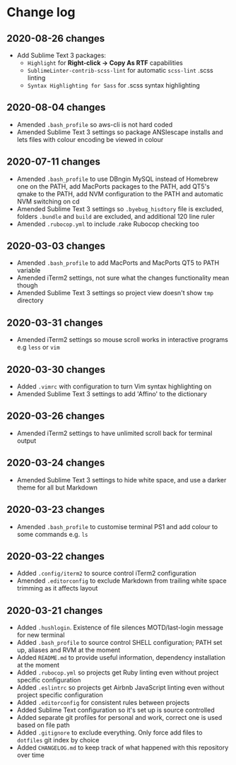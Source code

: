 # Change log

## 2020-08-26 changes
- Add Sublime Text 3 packages:
  - `Highlight` for **Right-click -> Copy As RTF** capabilities
  - `SublimeLinter-contrib-scss-lint` for automatic `scss-lint` .scss linting
  - `Syntax Highlighting for Sass` for .scss syntax highlighting

## 2020-08-04 changes
- Amended `.bash_profile` so aws-cli is not hard coded
- Amended Sublime Text 3 settings so package ANSIescape installs and lets files with colour encoding be viewed in colour

## 2020-07-11 changes
- Amended `.bash_profile` to use DBngin MySQL instead of Homebrew one on the PATH, add MacPorts packages to the PATH, add QT5's qmake to the PATH, add NVM configuration to the PATH and automatic NVM switching on cd
- Amended Sublime Text 3 settings so `.byebug_hisdtory` file is excluded, folders `.bundle` and `build` are excluded, and additional 120 line ruler
- Amended `.rubocop.yml` to include .rake Rubocop checking too

## 2020-03-03 changes
- Amended `.bash_profile` to add MacPorts and MacPorts QT5 to PATH variable
- Amended iTerm2 settings, not sure what the changes functionality mean though
- Amended Sublime Text 3 settings so project view doesn't show `tmp` directory

## 2020-03-31 changes
- Amended iTerm2 settings so mouse scroll works in interactive programs e.g `less` or `vim`

## 2020-03-30 changes
- Added `.vimrc` with configuration to turn Vim syntax highlighting on
- Amended Sublime Text 3 settings to add 'Affino' to the dictionary

## 2020-03-26 changes
- Amended iTerm2 settings to have unlimited scroll back for terminal output

## 2020-03-24 changes
- Amended Sublime Text 3 settings to hide white space, and use a darker theme for all but Markdown

## 2020-03-23 changes
- Amended `.bash_profile` to customise terminal PS1 and add colour to some commands e.g. `ls`

## 2020-03-22 changes
- Added `.config/iterm2` to source control iTerm2 configuration
- Amended `.editorconfig` to exclude Markdown from trailing white space trimming as it affects layout

## 2020-03-21 changes
- Added `.hushlogin`. Existence of file silences MOTD/last-login message for new terminal
- Added `.bash_profile` to source control SHELL configuration; PATH set up, aliases and RVM at the moment
- Added `README.md` to provide useful information, dependency installation at the moment
- Added `.rubocop.yml` so projects get Ruby linting even without project specific configuration
- Added `.eslintrc` so projects get Airbnb JavaScript linting even without project specific configuration
- Added `.editorconfig` for consistent rules between projects
- Added Sublime Text configuration so it's set up is source controlled
- Added separate git profiles for personal and work, correct one is used based on file path
- Added `.gitignore` to exclude everything. Only force add files to `dotfiles` git index by choice
- Added `CHANGELOG.md` to keep track of what happened with this repository over time
